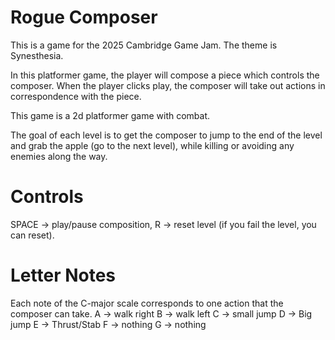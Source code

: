 # Rogue Composer
This is a game for the 2025 Cambridge Game Jam.
The theme is Synesthesia.

In this platformer game, the player will compose a piece
which controls the composer. When the player clicks play,
the composer will take out actions in correspondence with the piece.

This game is a 2d platformer game with combat.

The goal of each level is to get the composer to jump
to the end of the level and grab the apple (go to the next level), 
while killing or avoiding any enemies along the way.


# Controls
SPACE -> play/pause composition,
R -> reset level (if you fail the level, you can reset).
# Letter Notes
Each note of the C-major scale corresponds to one
action that the composer can take.
A -> walk right
B -> walk left
C -> small jump
D -> Big jump
E -> Thrust/Stab
F -> nothing
G -> nothing
